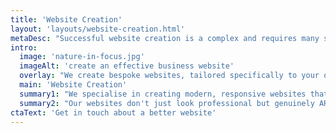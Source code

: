```yaml
---
title: 'Website Creation'
layout: 'layouts/website-creation.html'
metaDesc: "Successful website creation is a complex and requires many skills. AttractMore provide a full range of services in this area as detailed here."
intro:
  image: 'nature-in-focus.jpg'
  imageAlt: 'create an effective business website'
  overlay: "We create bespoke websites, tailored specifically to your organisation's needs."
  main: 'Website Creation'
  summary1: "We specialise in creating modern, responsive websites that deliver value to your organisation."
  summary2: "Our websites don't just look professional but genuinely ARE professional through and through. This includes detailed search engine optimisation to improve the visibility of your site online."
ctaText: 'Get in touch about a better website'
---
```

